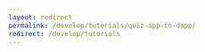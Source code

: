 ```yaml
---
layout: redirect
permalink: /develop/tutorials/quiz-app-to-dapp/
redirect: /develop/tutorials
---
```


